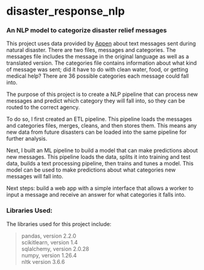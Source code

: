 # disaster_response_nlp
### An NLP model to categorize disaster relief messages 

This project uses data provided by [Appen](https://www.appen.com/) about text messages sent during natural disaster. There are two files, messages and categories. The messages file includes the message in the original language as well as a translated version. The categories file contains information about what kind of message was sent; did it have to do with clean water, food, or getting medical help? There are 36 possible categories each message could fall into. 

The purpose of this project is to create a NLP pipeline that can process new messages and predict which category they will fall into, so they can be routed to the correct agency. 

To do so, I first created an ETL pipeline. This pipeline loads the messages and categories files, merges, cleans, and then stores them. This means any new data from future disasters can be loaded into the same pipeline for further analysis. 

Next, I built an ML pipeline to build a model that can make predictions about new messages. This pipeline loads the data, splits it into training and test data, builds a text processing pipeline, then trains and tunes a model. This model can be used to make predictions about what categories new messages will fall into. 

Next steps: build a web app with a simple interface that allows a worker to input a message and receive an answer for what categories it falls into. 


### Libraries Used: 
The libraries used for this project include:
> pandas, version 2.2.0 <br>
> scikitlearn, version 1.4 <br>
> sqlalchemy, version 2.0.28 <br>
> numpy, version 1.26.4 <br>
> nltk version 3.6.6 


